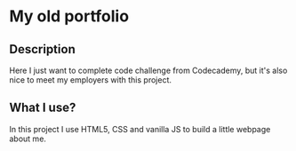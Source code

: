 # My old portfolio

## Description

Here I just want to complete code challenge from Codecademy, but it's also nice to meet my employers with this project.

## What I use?

In this project I use HTML5, CSS and vanilla JS to build a little webpage about me.
